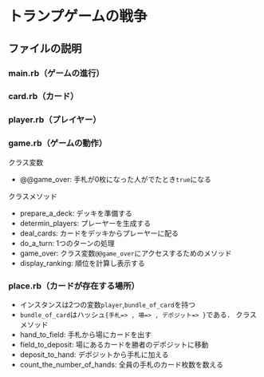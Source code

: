 # トランプゲームの戦争 
## ファイルの説明
### main.rb（ゲームの進行）
### card.rb（カード）
### player.rb（プレイヤー）
### game.rb（ゲームの動作）
クラス変数
- @@game_over: 手札が0枚になった人がでたとき`true`になる
  
クラスメソッド
- prepare_a_deck: デッキを準備する
- determin_players: プレーヤーを生成する
- deal_cards: カードをデッキからプレーヤーに配る
- do_a_turn: 1つのターンの処理
- game_over: クラス変数`@@game_over`にアクセスするためのメソッド
- display_ranking: 順位を計算し表示する
### place.rb（カードが存在する場所）
- インスタンスは2つの変数`player`,`bundle_of_card`を持つ
- `bundle_of_card`はハッシュ`{手札=> , 場=> , デポジット=> }`である．
クラスメソッド
- hand_to_field: 手札から場にカードを出す
- field_to_deposit: 場にあるカードを勝者のデポジットに移動
- deposit_to_hand: デポジットから手札に加える
- count_the_number_of_hands: 全員の手札のカード枚数を数える